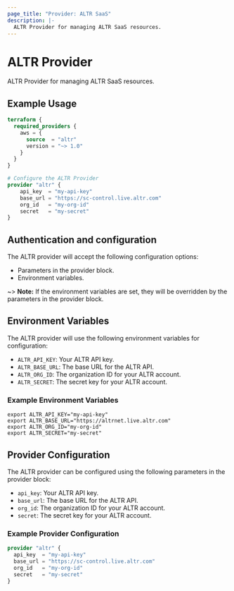 ```yaml
---
page_title: "Provider: ALTR SaaS"
description: |-
  ALTR Provider for managing ALTR SaaS resources.
---
```


# ALTR Provider

ALTR Provider for managing ALTR SaaS resources.

## Example Usage

```terraform
terraform {
  required_providers {
    aws = {
      source  = "altr"
      version = "~> 1.0"
    }
  }
}

# Configure the ALTR Provider
provider "altr" {
    api_key  = "my-api-key"
    base_url = "https://sc-control.live.altr.com"
    org_id   = "my-org-id"
    secret   = "my-secret"
}
```

## Authentication and configuration

The ALTR provider will accept the following configuration options:
- Parameters in the provider block.
- Environment variables.

~> **Note:**
If the environment variables are set, they will be overridden by the parameters in the provider block.

## Environment Variables
The ALTR provider will use the following environment variables for configuration:
- `ALTR_API_KEY`: Your ALTR API key.
- `ALTR_BASE_URL`: The base URL for the ALTR API.
- `ALTR_ORG_ID`: The organization ID for your ALTR account.
- `ALTR_SECRET`: The secret key for your ALTR account.

### Example Environment Variables
```shell
export ALTR_API_KEY="my-api-key"
export ALTR_BASE_URL="https://altrnet.live.altr.com"
export ALTR_ORG_ID="my-org-id"
export ALTR_SECRET="my-secret"
```

## Provider Configuration
The ALTR provider can be configured using the following parameters in the provider block:
- `api_key`: Your ALTR API key.
- `base_url`: The base URL for the ALTR API.
- `org_id`: The organization ID for your ALTR account.
- `secret`: The secret key for your ALTR account.

### Example Provider Configuration
```terraform
provider "altr" {
  api_key  = "my-api-key"
  base_url = "https://sc-control.live.altr.com"
  org_id   = "my-org-id"
  secret   = "my-secret"
}
```
